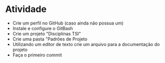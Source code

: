 # Atividade
* Crie um perfil no GitHub (caso ainda não possua um)
* Instale e configure o GitBash
* Crie um projeto "Disciplinas TSI"
* Crie uma pasta "Padrões de Projeto
* Utilizando um editor de texto crie um arquivo para a documentação do projeto
* Faça o primeiro commit
